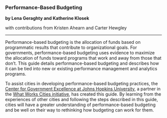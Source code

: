 ### Performance-Based Budgeting
**by Lena Geraghty and Katherine Klosek**

with contributions from Kristen Ahearn and Carter Hewgley

---

Performance-based budgeting is the allocation of funds based on programmatic results that contribute to organizational goals. For governments, performance-based budgeting uses evidence to maximize the allocation of funds toward programs that work and away from those that don’t. This guide details performance-based budgeting and describes how it can be tied into new or existing performance management and analytics programs. 


To assist cities in developing performance-based budgeting practices, the [Center for Government Excellence at Johns Hopkins University](http://govex.jhu.edu/), a partner in the [What Works Cities initiative](http://www.whatworkscities.org/), has created this guide. By learning from the experiences of other cities and following the steps described in this guide, cities will have a greater understanding of performance-based budgeting and be well on their way to rethinking how budgeting can work for them.